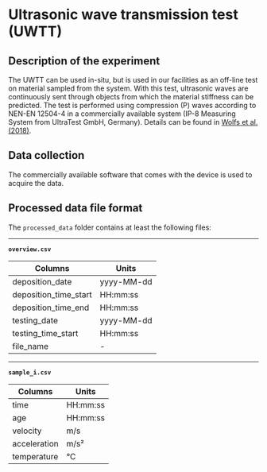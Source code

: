 # Ultrasonic wave transmission test (UWTT)

## Description of the experiment

The UWTT can be used in-situ, but is used in our facilities as an off-line test on material sampled from the system. With this test, ultrasonic waves are continuously sent through objects from which the material stiffness can be predicted. The test is performed using compression (P) waves according to NEN-EN 12504-4 in a commercially available system (IP-8 Measuring System from UltraTest GmbH, Germany). Details can be found in [Wolfs et al. (2018)](https://doi.org/10.1016/j.conbuildmat.2018.06.060).  

## Data collection

The commercially available software that comes with the device is used to acquire the data.

## Processed data file format

The `processed_data` folder contains at least the following files:

---

**`overview.csv`**

|Columns                        | Units      |
|-------------------------------|------------|
| deposition_date               | yyyy-MM-dd |
| deposition_time_start         | HH:mm:ss   |
| deposition_time_end           | HH:mm:ss   |
| testing_date                  | yyyy-MM-dd |
| testing_time_start            | HH:mm:ss   |
| file_name                     | -          |

---

**`sample_i.csv`**

|Columns                        | Units      |
|-------------------------------|------------|
| time                          | HH:mm:ss   |
| age                           | HH:mm:ss   |
| velocity                      | m/s        |
| acceleration                  | m/s²       |
| temperature                   | °C         |